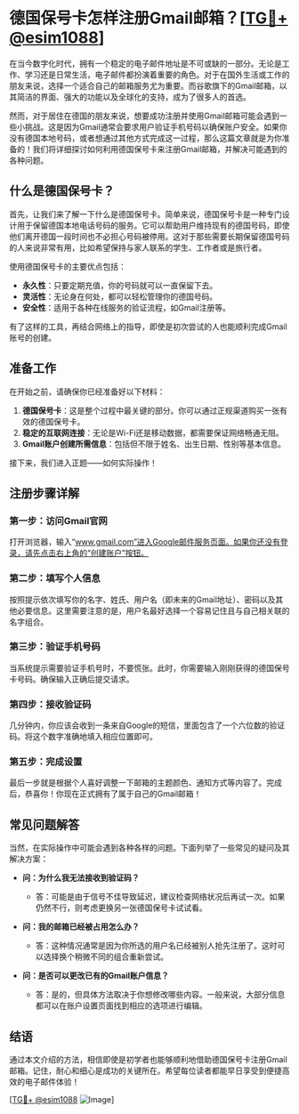 # 德国保号卡怎样注册Gmail邮箱？[[TG💪+ @esim1088](https://t.me/s/esim1088)]

在当今数字化时代，拥有一个稳定的电子邮件地址是不可或缺的一部分。无论是工作、学习还是日常生活，电子邮件都扮演着重要的角色。对于在国外生活或工作的朋友来说，选择一个适合自己的邮箱服务尤为重要。而谷歌旗下的Gmail邮箱，以其简洁的界面、强大的功能以及全球化的支持，成为了很多人的首选。

然而，对于居住在德国的朋友来说，想要成功注册并使用Gmail邮箱可能会遇到一些小挑战。这是因为Gmail通常会要求用户验证手机号码以确保账户安全。如果你没有德国本地号码，或者想通过其他方式完成这一过程，那么这篇文章就是为你准备的！我们将详细探讨如何利用德国保号卡来注册Gmail邮箱，并解决可能遇到的各种问题。

## 什么是德国保号卡？

首先，让我们来了解一下什么是德国保号卡。简单来说，德国保号卡是一种专门设计用于保留德国本地电话号码的服务。它可以帮助用户维持现有的德国号码，即使他们离开德国一段时间也不必担心号码被停用。这对于那些需要长期保留德国号码的人来说非常有用，比如希望保持与家人联系的学生、工作者或是旅行者。

使用德国保号卡的主要优点包括：

- **永久性**：只要定期充值，你的号码就可以一直保留下去。
- **灵活性**：无论身在何处，都可以轻松管理你的德国号码。
- **安全性**：适用于各种在线服务的验证流程，如Gmail注册等。

有了这样的工具，再结合网络上的指导，即使是初次尝试的人也能顺利完成Gmail账号的创建。

## 准备工作

在开始之前，请确保你已经准备好以下材料：

1. **德国保号卡**：这是整个过程中最关键的部分。你可以通过正规渠道购买一张有效的德国保号卡。
2. **稳定的互联网连接**：无论是Wi-Fi还是移动数据，都需要保证网络畅通无阻。
3. **Gmail账户创建所需信息**：包括但不限于姓名、出生日期、性别等基本信息。

接下来，我们进入正题——如何实际操作！

## 注册步骤详解

### 第一步：访问Gmail官网

打开浏览器，输入“www.gmail.com”进入Google邮件服务页面。如果你还没有登录，请先点击右上角的“创建账户”按钮。

### 第二步：填写个人信息

按照提示依次填写你的名字、姓氏、用户名（即未来的Gmail地址）、密码以及其他必要信息。这里需要注意的是，用户名最好选择一个容易记住且与自己相关联的名字组合。

### 第三步：验证手机号码

当系统提示需要验证手机号时，不要慌张。此时，你需要输入刚刚获得的德国保号卡号码。确保输入正确后提交请求。

### 第四步：接收验证码

几分钟内，你应该会收到一条来自Google的短信，里面包含了一个六位数的验证码。将这个数字准确地填入相应位置即可。

### 第五步：完成设置

最后一步就是根据个人喜好调整一下邮箱的主题颜色、通知方式等内容了。完成后，恭喜你！你现在正式拥有了属于自己的Gmail邮箱！

## 常见问题解答

当然，在实际操作中可能会遇到各种各样的问题。下面列举了一些常见的疑问及其解决方案：

- **问：为什么我无法接收到验证码？**
  - 答：可能是由于信号不佳导致延迟，建议检查网络状况后再试一次。如果仍然不行，则考虑更换另一张德国保号卡试试看。

- **问：我的邮箱已经被占用怎么办？**
  - 答：这种情况通常是因为你所选的用户名已经被别人抢先注册了。这时可以选择换个稍微不同的组合重新尝试。

- **问：是否可以更改已有的Gmail账户信息？**
  - 答：是的，但具体方法取决于你想修改哪些内容。一般来说，大部分信息都可以在账户设置页面找到相应的选项进行编辑。

## 结语

通过本文介绍的方法，相信即使是初学者也能够顺利地借助德国保号卡注册Gmail邮箱。记住，耐心和细心是成功的关键所在。希望每位读者都能早日享受到便捷高效的电子邮件体验！

[[TG💪+ @esim1088](https://t.me/s/esim1088) ![Image](https://i.postimg.cc/4NQfJmqS/Snipaste-2025-05-13-00-14-12.png)]